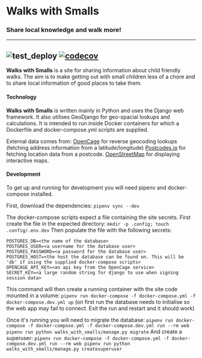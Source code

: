 # Walks with Smalls
### Share local knowledge and walk more!

---
![test_deploy](https://github.com/mj2p/walks_with_smalls/workflows/test_deploy/badge.svg)
[![codecov](https://codecov.io/gh/mj2p/walks_with_smalls/branch/master/graph/badge.svg)](https://codecov.io/gh/mj2p/walks_with_smalls)
---

**Walks with Smalls** is a site for sharing information about child friendly walks.
The aim is to make getting out with small children less of a chore and to share local information of good places to take them.

#### Technology
**Walks with Smalls** is written mainly in Python and uses the Django web framework.
It also utilises GeoDjango for geo-spacial lookups and calculations.
It is intended to run inside Docker containers for which a Dockerfile and docker-compose.yml scripts are supplied.

External data comes from:
[OpenCage](https://opencagedata.com/) for reverse geocoding lookups (fetching address information from a latitude/longitude)
[Postcodes.io](https://postcodes.io/) for fetching location data from a postcode.
[OpenStreetMap](https://www.openstreetmap.org/copyright) for displaying interactive maps.

#### Development
To get up and running for development you will need pipenv and docker-compose installed.

First, download the dependencies:
`pipenv sync --dev`

The docker-compose scripts expect a file containing the site secrets.
First create the file in the expected directory:
`mkdir -p .config; touch .config/.env.dev`
Then populate the file with the following secrets:
```
POSTGRES_DB=<the name of the database>
POSTGRES_USER=<a username for the database user>
POSTGRES_PASSWORD=<a password for the database user>
POSTGRES_HOST=<the host the database can be found on. This will be 'db' if using the supplied docker-compose scripts>
OPENCAGE_API_KEY=<an api key from the OpenCage service>
SECRET_KEY=<a large random string for django to use when signing session data>
```

This command will then create a running container with the site code mounted in a volume:
`pipenv run docker-compose -f docker-compose.yml -f docker-compose.dev.yml up`
(on first run the database needs to initialise so the web app may fail to connect. Exit the run and restart and it should work)

Once it's running you will need to migrate the database:
`pipenv run docker-compose -f docker-compose.yml -f docker-compose.dev.yml run --rm web pipenv run python walks_with_smalls/manage.py migrate`
And create a superuser:
`pipenv run docker-compose -f docker-compose.yml -f docker-compose.dev.yml run --rm web pipenv run python walks_with_smalls/manage.py createsuperuser`

